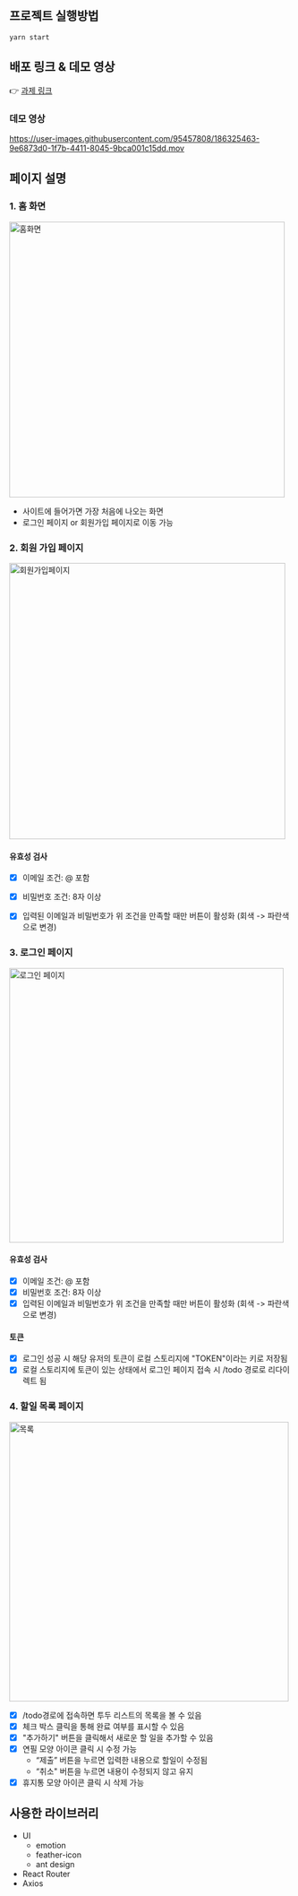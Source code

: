 ## 프로젝트 실행방법

`yarn start` 

## 배포 링크 & 데모 영상

👉 [과제 링크](https://lighthearted-donut-8774a9.netlify.app/signIn)  



### 데모 영상
https://user-images.githubusercontent.com/95457808/186325463-9e6873d0-1f7b-4411-8045-9bca001c15dd.mov


## 페이지 설명

### 1. 홈 화면
<img width="492" alt="홈화면" src="https://user-images.githubusercontent.com/95457808/186326209-17903f3b-00e9-4ac5-b750-688a88a7374a.png">

- 사이트에 들어가면 가장 처음에 나오는 화면
- 로그인 페이지 or 회원가입 페이지로 이동 가능

### 2. 회원 가입 페이지
<img width="493" alt="회원가입페이지" src="https://user-images.githubusercontent.com/95457808/186326208-58d1dde4-31d2-44b8-b0f5-f3c97a59147b.png">

#### 유효성 검사
- [x] 이메일 조건: @ 포함
- [x] 비밀번호 조건: 8자 이상
- [x] 입력된 이메일과 비밀번호가 위 조건을 만족할 때만 버튼이 활성화 (회색 -> 파란색으로 변경)


### 3. 로그인 페이지
<img width="490" alt="로그인 페이지" src="https://user-images.githubusercontent.com/95457808/186326205-ccf76e7f-89e7-4de1-8a2f-61187443d5ba.png">

#### 유효성 검사
- [x] 이메일 조건: @ 포함
- [x] 비밀번호 조건: 8자 이상
- [x] 입력된 이메일과 비밀번호가 위 조건을 만족할 때만 버튼이 활성화 (회색 -> 파란색으로 변경)

#### 토큰
- [x] 로그인 성공 시 해당 유저의 토큰이 로컬 스토리지에 "TOKEN"이라는 키로 저장됨
- [x] 로컬 스토리지에 토큰이 있는 상태에서 로그인 페이지 접속 시 /todo 경로로 리다이렉트 됨

### 4. 할일 목록 페이지
<img width="499" alt="목록" src="https://user-images.githubusercontent.com/95457808/186326210-92faef2f-7d2d-4a88-b8c6-51d59c39dce2.png">

- [x] /todo경로에 접속하면 투두 리스트의 목록을 볼 수 있음
- [x] 체크 박스 클릭을 통해 완료 여부를 표시할 수 있음
- [x] "추가하기" 버튼을 클릭해서 새로운 할 일을 추가할 수 있음
- [x] 연필 모양 아이콘 클릭 시 수정 가능 
    - “제출” 버튼을 누르면 입력한 내용으로 할일이 수정됨
    - “취소" 버튼을 누르면 내용이 수정되지 않고 유지
- [x] 휴지통 모양 아이콘 클릭 시 삭제 가능 

## 사용한 라이브러리

- UI
    - emotion
    - feather-icon
    - ant design
- React Router
- Axios
